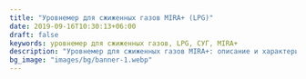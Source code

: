 ```yaml
---
title: "Уровнемер для сжиженных газов MIRA+ (LPG)"
date: 2019-09-16T10:30:13+06:00
draft: false
keywords: уровнемер для сжиженных газов, LPG, СУГ, MIRA+
description: "Уровнемер для сжиженных газов MIRA+: описание и характеристики уровнемеров для LPG"
bg_image: "images/bg/banner-1.webp"
---
```

